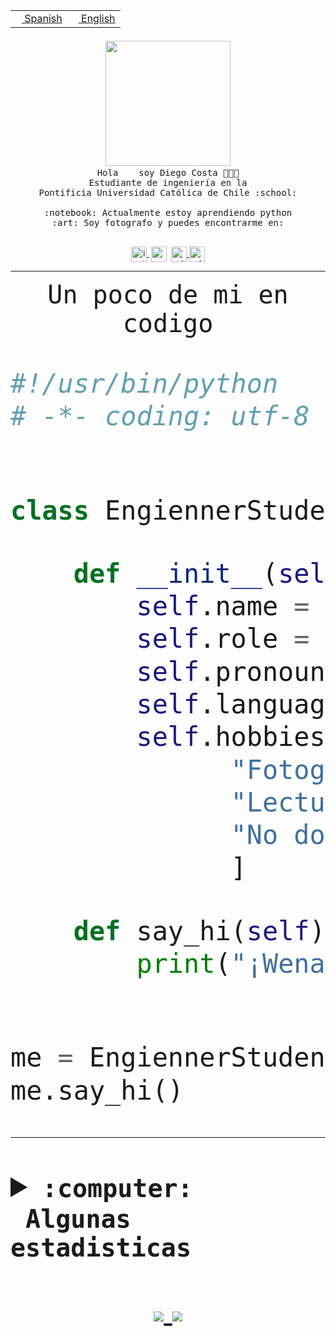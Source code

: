 <table border="0"  align="right">
 <tr><td><a href="README.md"><img src="https://upload.wikimedia.org/wikipedia/commons/thumb/8/89/Bandera_de_Espa%C3%B1a.svg/1200px-Bandera_de_Espa%C3%B1a.svg.png" height="10"> Spanish</a></td>
 <td><a href="README.en.md"><img src="https://upload.wikimedia.org/wikipedia/commons/a/a4/Flag_of_the_United_States.svg" height="10"> English</a></td></tr>
</table><br><br><br>


<p align="center">
  <img src="https://github.com/diegocostares/diegocostares/blob/main/Images/aaa2.gif?raw=true" width="200px">
  <br><samp>
    Hola <img src="https://media.giphy.com/media/hvRJCLFzcasrR4ia7z/giphy.gif" width="16px"> soy Diego Costa 👨🏻‍💻<br>
    Estudiante de ingeniería en la <br>
    Pontificia Universidad Católica de Chile :school:<br>
  <br>
    :notebook: Actualmente estoy aprendiendo python <br>
    :art: Soy fotografo y puedes encontrarme en: <br>
  <br></samp>
  
</p>

<p align="center">
   <a href="https://instagram.com/diegocosta_no" target="blank">
    <img 
    align="center" src="https://cdn.jsdelivr.net/npm/simple-icons@3.0.1/icons/instagram.svg" alt="instagram" height="25px" width="25px" />
  </a>
  <a style="border: 3px solid; color: white;"href="https://t.me/diegocosta_no" target="blank">
  <img
  align="center" alt="Telegram" width="25px" src="https://icons-for-free.com/iconfiles/png/512/Telegram-1324888767380505522.png" />
</a>
<a href="https://api.whatsapp.com/send?phone=56971897835&text=Hola!" target="blank">
  <img
  align="center" alt="wtsp" width="25px" src="https://img.icons8.com/pastel-glyph/2x/whatsapp--v2.png" />
</a>
<a href="https://www.linkedin.com/in/diego-costa-786249213/" target="blank">
  <img
  align="center" alt="wtsp" width="25px" src="https://img.icons8.com/metro/452/linkedin.png" />
</a>

  </a>
</p>

---


<p align="center"><font size="25"><samp>Un poco de mi en codigo</samp></front></p>


```python
#!/usr/bin/python
# -*- coding: utf-8 -*-


class EngiennerStudent:

    def __init__(self):
        self.name = "Diego Costa"
        self.role = "Estudiante"
        self.pronouns = "he/him"
        self.language_spoken = ["es_CL", "en_US"]
        self.hobbies = [
              "Fotografia",
              "Lectura",
              "No dormir",
              ]

    def say_hi(self):
        print("¡Wena mundo!")


me = EngiennerStudent()
me.say_hi()
```
---
<details>
  <summary><b><samp>:computer: &nbsp;Algunas estadisticas</samp></b></summary>
  <br/></p>

<!--START_SECTION:waka-->
![Code Time](http://img.shields.io/badge/Code%20Time-527%20hrs%2012%20mins-blue)

**Soy nocturno 🦉** 

```text
🌞 Mañana     8 commits      ░░░░░░░░░░░░░░░░░░░░░░░░░   2.09% 
🌆 Día        132 commits    ████████░░░░░░░░░░░░░░░░░   34.46% 
🌃 Tarde      125 commits    ████████░░░░░░░░░░░░░░░░░   32.64% 
🌙 Noche      118 commits    ███████░░░░░░░░░░░░░░░░░░   30.81%

```
📅 **Soy más productivo los Miércoles** 

```text
Lunes        37 commits     ██░░░░░░░░░░░░░░░░░░░░░░░   9.66% 
Martes       41 commits     ██░░░░░░░░░░░░░░░░░░░░░░░   10.7% 
Miércoles    132 commits    ████████░░░░░░░░░░░░░░░░░   34.46% 
Jueves       43 commits     ██░░░░░░░░░░░░░░░░░░░░░░░   11.23% 
Viernes      17 commits     █░░░░░░░░░░░░░░░░░░░░░░░░   4.44% 
Sábado       55 commits     ███░░░░░░░░░░░░░░░░░░░░░░   14.36% 
Domingo      58 commits     ███░░░░░░░░░░░░░░░░░░░░░░   15.14%

```


📊 **Esta semana me dediqué a** 

```text
🐱‍💻 Proyectos: 
T2                       20 hrs 59 mins      ████████████████████░░░░░   82.12% 
BDD47y74                 2 hrs 27 mins       ██░░░░░░░░░░░░░░░░░░░░░░░   9.62% 
EDD2022-1                29 mins             ░░░░░░░░░░░░░░░░░░░░░░░░░   1.95% 
T2-2019                  27 mins             ░░░░░░░░░░░░░░░░░░░░░░░░░   1.78% 
edd-docker               20 mins             ░░░░░░░░░░░░░░░░░░░░░░░░░   1.35%

```


 Last Updated on 02/06/2022 16:40:03 UTC
<!--END_SECTION:waka-->
  
  

 <p align="center"> <img src="https://github-readme-stats.vercel.app/api?username=diegocostares&show_icons=true&theme=ayu-mirage" alt="abhisheknaiidu" /></p>
 
</details>

<p align=center>
  <a href="https://github.com/diegocostares">
    <img src="https://badges.pufler.dev/visits/diegocostares/diegocostares?style=flat-square&color=black&logo=github">
  </a>
  <a href="https://github.com/diegocostares?tab=repositories">
    <img src="https://badges.pufler.dev/repos/diegocostares?style=flat-square&color=black&logo=github">
  </a>
</p>
